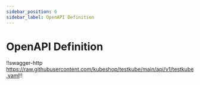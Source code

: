 ```yaml
---
sidebar_position: 6
sidebar_label: OpenAPI Definition
---
```

# OpenAPI Definition

!!swagger-http https://raw.githubusercontent.com/kubeshop/testkube/main/api/v1/testkube.yaml!!